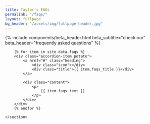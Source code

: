 ```yaml
---
title: Taylor's FAQs
permalink: "/faqs/"
layout: fullpage
bg_header: "/assets/img/fullpage-header.jpg"
---
```


{%  include components/beta_header.html
    beta_subtitle="check our"
    beta_header="frequently asked questions"
%}

<section class="fullpage_wrapper">
    <section class="accordion">

        {% for item in site.data.faqs %}
        <div class="accordion-item potato">
            <a href="#" class="heading">
                <div class="icon"></div>
                <div class="title">{{ item.faqs_title }}</div>
            </a>

            <div class="content">
                <p>
                    {{ item.faqs_text }}
                </p>
            </div>
        </div>
        {% endfor %}

    </section>
</section>
